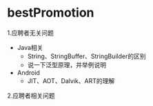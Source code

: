 # bestPromotion

1.应聘者无关问题

+ Java相关
    + String、StringBuffer、StringBuilder的区别
    + 说一下泛型原理，并举例说明
+ Android
    + JIT、AOT、Dalvik、ART的理解


2.应聘者相关问题